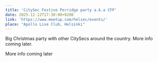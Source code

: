 ```yaml
---
title: 'CitySec Festive Porridge party a.k.a CFP'
date: 2025-12-12T17:30:00+0200 
link: 'https://www.meetup.com/helsec/events/'
place: "Apollo Live Club, Helsinki"
---
```


Big Christmas party with other CitySecs around the country. More info coming later.

More info coming later